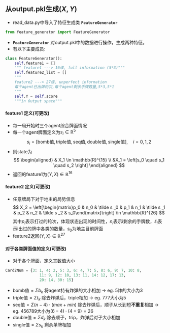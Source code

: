 ## 从output.pkl生成$(X,Y)$
- read_data.py中导入了特征生成类 **`FeatureGenerator`**
``` python
from feature_generator import FeatureGenerator
```
- **`FeatureGenerator`** 对output.pkl中的数据进行操作，生成两种特征。
- 有以下主要成员:
``` python
class FeatureGenerator():
    self.feature1 = [] 
    """ feature1 ---> 16维, full information (5*3)"""
    self.feature2_list = []
    """ 
    feature2 ---> 27维, unperfect information
    每个agent已出牌轮次,每个agent剩余手牌数量,5*3,5*1
    """
    self.Y = self.score
    """in Output space"""
```
#### feature1 定义(可更改)
- 每一局开始时三个agent综合牌面情况
- 每一个agent牌面定义为$s_i \in \mathbb{R}^5$
$$
s_i = \left[\text{bomb值},\text{triple值},\text{seq值},\text{double值},\text{single值}\right],\quad i = 0,1,2
$$
- 则state为
$$
\begin{aligned}
& X_1 \in \mathbb{R}^{15} \\
&X_1 = \left[s_0 \quad s_1 \quad s_2 \right]
\end{aligned}
$$
- 返回的feature1为$(Y,X) \in \mathbb{R}^{16}$

#### feature2 定义(可更改)
- 任意牌局下对于地主的局势信息
$$
X_2 = \left[\begin{matrix}p_0 & n_0 & \tilde s _0 & p_1 & n_1 & \tilde s _1 & p_2 & n_2 & \tilde s _2 & s_0\end{matrix}\right] \in \mathbb{R}^{26}
$$
其中$p_i$表示打过的轮次，体现状态出现的时间性，$n_i$表示i剩余的手牌数，$\tilde s_i$表示i出过的牌中各类的数量，$s_0$为地主目前牌面
- feature2返回$(Y,X)\in \mathbb{R}^{27}$

#### 对于各类牌面值的定义(可更改)
- 对于各个牌面，定义其数值大小
```python
Card2Num = {3: 1, 4: 2, 5: 3, 6: 4, 7: 5, 8: 6, 9: 7, 10: 8,
               11: 9, 12: 10, 13: 11, 14: 12, 17: 13, 
               20: 14, 30: 15}
```
- $\text{bomb值} = \Sigma b_k$ 将agent持有炸弹的大小相加 $\rightarrow$  eg. 5炸的大小为3
- $\text{triple值} = \Sigma t_k$ 除去炸弹后，triple相加 $\rightarrow$ eg. 777大小为5
- $\text{seq值} = \Sigma (n-4)\cdot (max+min)$ 除去炸弹后，顺子从长到短**不重复**相加 $\rightarrow$ eg. 456789大小为$(6-4)\cdot(4+9) = 26$
- $\text{double值} = \Sigma d_k$ 除去顺子，trip，炸弹后对子大小相加
- $\text{single值} = \Sigma s_k$ 剩余单牌相加